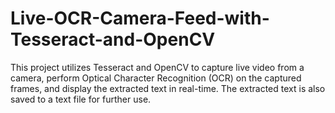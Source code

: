 # Live-OCR-Camera-Feed-with-Tesseract-and-OpenCV
This project utilizes Tesseract and OpenCV to capture live video from a camera, perform Optical Character Recognition (OCR) on the captured frames, and display the extracted text in real-time. The extracted text is also saved to a text file for further use.
